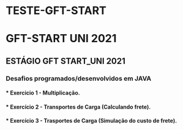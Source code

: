 # TESTE-GFT-START
<h1>GFT-START UNI 2021</h1>
<h2>ESTÁGIO GFT START_UNI 2021</h2>
<h3>Desafios programados/desenvolvidos em JAVA</h3>
<h4>* Exercicio 1 - Multiplicação.</h4>
<h4>* Exercício 2 - Transportes de Carga (Calculando frete).</h4>
<h4>* Exercício 3 - Trasportes de Carga (Simulação do custo de frete).</h4>

